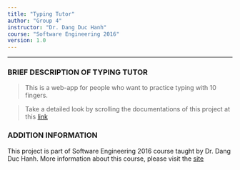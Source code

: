 ```yaml
---
title: "Typing Tutor"
author: "Group 4"
instructor: "Dr. Dang Duc Hanh"
course: "Software Engineering 2016"
version: 1.0
---
```

-------
### BRIEF DESCRIPTION OF TYPING TUTOR
> This is a web-app for people who want to practice typing with 10 fingers.

> Take a detailed look by scrolling the documentations of this project at this [link](https://github.com/ntgiang71096/Typing-Tutor/tree/master/documentation)


### ADDITION INFORMATION
This project is part of Software Engineering 2016 course taught by Dr. Dang Duc Hanh. More information about this course, please visit the [site](http://uet.vnu.edu.vn/~hanhdd/se2016/)
